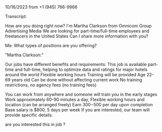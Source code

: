 10/16/2023 from +1 (945) 766-9966

Transcript:

How are you doing right now?
I'm Martha Clarkson from Omnicom Group Advertising Media
We are looking for part-time/full-time employees and freelancers in the United States
Can I share more information with you?

Me:
What types of positions are you offering?

"Martha Clarkson:"

Our jobs have different benefits and requirements:
This job is available part-time and full-time, helping to optimize data and ratings for major hotels around the world
Flexible working hours
Training will be provided
Age 22-69 years old
Can be done without affecting current work
No training restrictions, no agency fees (no training fees)

You can work from anywhere and someone will train you in the early stages
Work approximately 60-90 minutes a day,
Flexible working hours and location (can be arranged freely)
Earn $300-$500 per day upon completion
Base salary is $800, 5 days per week
If you are interested, our team will provide specific details.

are you interested this in job ?

